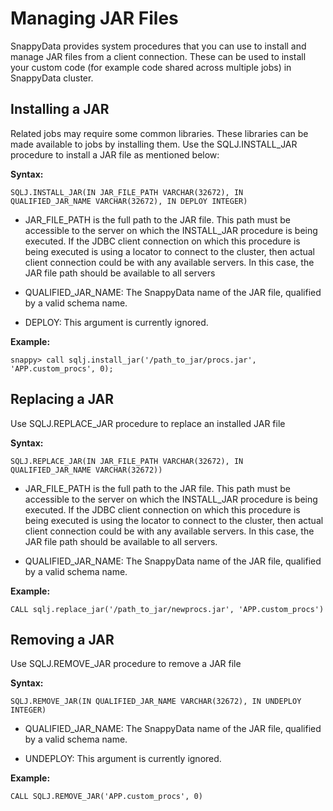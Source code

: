 # Managing JAR Files

SnappyData provides system procedures that you can use to install and manage JAR files from a client connection. These can be used to install your custom code (for example code shared across multiple jobs) in SnappyData cluster.

## Installing a JAR

Related jobs may require some common libraries. These libraries can be made available to jobs by installing them. Use the SQLJ.INSTALL_JAR procedure to install a JAR file as mentioned below:

**Syntax:**

```pre
SQLJ.INSTALL_JAR(IN JAR_FILE_PATH VARCHAR(32672), IN QUALIFIED_JAR_NAME VARCHAR(32672), IN DEPLOY INTEGER)
```

* JAR_FILE_PATH  is the full path to the JAR file. This path must be accessible to the server on which the INSTALL_JAR procedure is being executed. If the JDBC client connection on which this procedure is being executed is using a locator to connect to the cluster, then actual client connection could be with any available servers. In this case, the JAR file path should be available to all servers

* QUALIFIED_JAR_NAME: The SnappyData name of the JAR file, qualified by a valid schema name.

* DEPLOY: This argument is currently ignored.

**Example:**

```pre
snappy> call sqlj.install_jar('/path_to_jar/procs.jar', 'APP.custom_procs', 0);
```

## Replacing a JAR

Use  SQLJ.REPLACE_JAR procedure to replace an installed JAR file

**Syntax:**

```pre
SQLJ.REPLACE_JAR(IN JAR_FILE_PATH VARCHAR(32672), IN QUALIFIED_JAR_NAME VARCHAR(32672))
```
* JAR_FILE_PATH  is the full path to the JAR file. This path must be accessible to the server on which the INSTALL_JAR procedure is being executed. If the JDBC client connection on which this procedure is being executed is using the locator to connect to the cluster, then actual client connection could be with any available servers. In this case, the JAR file path should be available to all servers.

* QUALIFIED_JAR_NAME: The SnappyData name of the JAR file, qualified by a valid schema name.

**Example:**

```pre
CALL sqlj.replace_jar('/path_to_jar/newprocs.jar', 'APP.custom_procs')
```

## Removing a JAR

Use SQLJ.REMOVE_JAR  procedure to remove a JAR file

**Syntax:**
```pre
SQLJ.REMOVE_JAR(IN QUALIFIED_JAR_NAME VARCHAR(32672), IN UNDEPLOY INTEGER)
```
* QUALIFIED_JAR_NAME: The SnappyData name of the JAR file, qualified by a valid schema name.

* UNDEPLOY: This argument is currently ignored.

**Example:**

```pre
CALL SQLJ.REMOVE_JAR('APP.custom_procs', 0)
```
